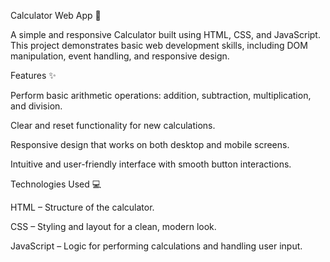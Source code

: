 Calculator Web App 🧮

A simple and responsive Calculator built using HTML, CSS, and JavaScript. This project demonstrates basic web development skills, including DOM manipulation, event handling, and responsive design.

Features ✨

Perform basic arithmetic operations: addition, subtraction, multiplication, and division.

Clear and reset functionality for new calculations.

Responsive design that works on both desktop and mobile screens.

Intuitive and user-friendly interface with smooth button interactions.

Technologies Used 💻

HTML – Structure of the calculator.

CSS – Styling and layout for a clean, modern look.

JavaScript – Logic for performing calculations and handling user input.
